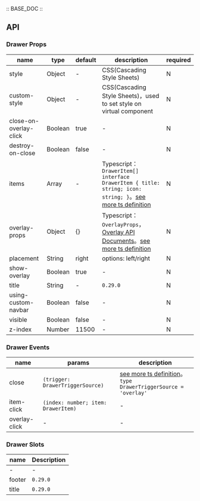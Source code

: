 :: BASE_DOC ::

## API

### Drawer Props

name | type | default | description | required
-- | -- | -- | -- | --
style | Object | - | CSS(Cascading Style Sheets) | N
custom-style | Object | - | CSS(Cascading Style Sheets)，used to set style on virtual component | N
close-on-overlay-click | Boolean | true | \- | N
destroy-on-close | Boolean | false | \- | N
items | Array | - | Typescript：`DrawerItem[]` `interface DrawerItem { title: string; icon: string; }`。[see more ts definition](https://github.com/Tencent/tdesign-miniprogram/blob/develop/packages/components/drawer/type.ts) | N
overlay-props | Object | {} | Typescript：`OverlayProps`，[Overlay API Documents](./overlay?tab=api)。[see more ts definition](https://github.com/Tencent/tdesign-miniprogram/blob/develop/packages/components/drawer/type.ts) | N
placement | String | right | options: left/right | N
show-overlay | Boolean | true | \- | N
title | String | - | `0.29.0` | N
using-custom-navbar | Boolean | false | \- | N
visible | Boolean | false | \- | N
z-index | Number | 11500 | \- | N

### Drawer Events

name | params | description
-- | -- | --
close | `(trigger: DrawerTriggerSource)` | [see more ts definition](https://github.com/Tencent/tdesign-miniprogram/blob/develop/packages/components/drawer/type.ts)。<br/>`type DrawerTriggerSource = 'overlay'`<br/>
item-click | `(index: number; item: DrawerItem)` | \-
overlay-click | \- | \-

### Drawer Slots

name | Description
-- | --
\- | \-
footer | `0.29.0`
title | `0.29.0`
